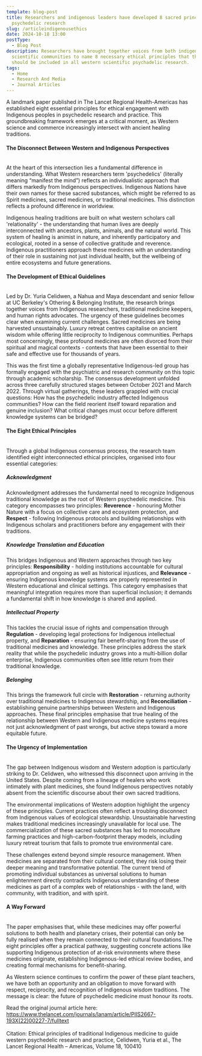 ```yaml
---
template: blog-post
title: Researchers and indigenous leaders have developed 8 sacred principles for
  psychedelic research
slug: /articleindigenousethics
date: 2024-10-18 13:00
postType:
  - Blog Post
description: Researchers have brought together voices from both indigenous and
  scientific communities to name 8 necessary ethical principles that they say
  should be included in all western scientific psychadelic research.
tags:
  - Home
  - Research And Media
  - Journal Articles
---
```

A landmark paper published in The Lancet Regional Health-Americas has established eight essential principles for ethical engagement with Indigenous peoples in psychedelic research and practice. This groundbreaking framework emerges at a critical moment, as Western science and commerce increasingly intersect with ancient healing traditions.

#### The Disconnect Between Western and Indigenous Perspectives

\
At the heart of this intersection lies a fundamental difference in understanding. What Western researchers term 'psychedelics' (literally meaning “manifest the mind”) reflects an individualistic approach that differs markedly from Indigenous perspectives. Indigenous Nations have their own names for these sacred substances, which might be referred to as Spirit medicines, sacred medicines, or traditional medicines. This distinction reflects a profound difference in worldview.

Indigenous healing traditions are built on what western scholars call 'relationality' - the understanding that human lives are deeply interconnected with ancestors, plants, animals, and the natural world. This system of healing is animist in nature, and inherently participatory and ecological, rooted in a sense of collective gratitude and reverence. Indigenous practitioners approach these medicines with an understanding of their role in sustaining not just individual health, but the wellbeing of entire ecosystems and future generations.

#### The Development of Ethical Guidelines

\
Led by Dr. Yuria Celidwen, a Nahua and Maya descendant and senior fellow at UC Berkeley's Othering & Belonging Institute, the research brings together voices from Indigenous researchers, traditional medicine keepers, and human rights advocates. The urgency of these guidelines becomes clear when examining current challenges. Sacred medicines are being harvested unsustainably. Luxury retreat centres capitalise on ancient wisdom while offering little reciprocity to Indigenous communities. Perhaps most concerningly, these profound medicines are often divorced from their spiritual and magical contexts - contexts that have been essential to their safe and effective use for thousands of years.

This was the first time a globally representative Indigenous-led group has formally engaged with the psychiatric and research community on this topic through academic scholarship. The consensus development unfolded across three carefully structured stages between October 2021 and March 2022. Through virtual gatherings, these leaders grappled with crucial questions: How has the psychedelic industry affected Indigenous communities? How can the field reorient itself toward reparation and genuine inclusion? What critical changes must occur before different knowledge systems can be bridged?

#### The Eight Ethical Principles

\
Through a global Indigenous consensus process, the research team identified eight interconnected ethical principles, organised into four essential categories:

##### Acknowledgment

Acknowledgment addresses the fundamental need to recognize Indigenous traditional knowledge as the root of Western psychedelic medicine. This category encompasses two principles: **Reverence** - honouring Mother Nature with a focus on collective care and ecosystem protection, and **Respect** - following Indigenous protocols and building relationships with Indigenous scholars and practitioners before any engagement with their traditions.

##### Knowledge Translation and Education

This bridges Indigenous and Western approaches through two key principles: **Responsibility** - holding institutions accountable for cultural appropriation and ongoing as well as historical injustices, and **Relevance** - ensuring Indigenous knowledge systems are properly represented in Western educational and clinical settings. This category emphasises that meaningful integration requires more than superficial inclusion; it demands a fundamental shift in how knowledge is shared and applied.

##### Intellectual Property

This tackles the crucial issue of rights and compensation through **Regulation** - developing legal protections for Indigenous intellectual property, and **Reparation** - ensuring fair benefit-sharing from the use of traditional medicines and knowledge. These principles address the stark reality that while the psychedelic industry grows into a multi-billion dollar enterprise, Indigenous communities often see little return from their traditional knowledge.

##### Belonging

This brings the framework full circle with **Restoration** - returning authority over traditional medicines to Indigenous stewardship, and **Reconciliation** - establishing genuine partnerships between Western and Indigenous approaches. These final principles emphasise that true healing of the relationship between Western and Indigenous medicine systems requires not just acknowledgment of past wrongs, but active steps toward a more equitable future.

#### The Urgency of Implementation

\
The gap between Indigenous wisdom and Western adoption is particularly striking to Dr. Celidwen, who witnessed this disconnect upon arriving in the United States. Despite coming from a lineage of healers who work intimately with plant medicines, she found Indigenous perspectives notably absent from the scientific discourse about their own sacred traditions.

The environmental implications of Western adoption highlight the urgency of these principles. Current practices often reflect a troubling disconnect from Indigenous values of ecological stewardship. Unsustainable harvesting makes traditional medicines increasingly unavailable for local use. The commercialization of these sacred substances has led to monoculture farming practices and high-carbon-footprint therapy models, including luxury retreat tourism that fails to promote true environmental care.

These challenges extend beyond simple resource management. When medicines are separated from their cultural context, they risk losing their deeper meaning and transformative potential. The current trend of promoting individual substances as universal solutions to human enlightenment directly contradicts Indigenous understanding of these medicines as part of a complex web of relationships - with the land, with community, with tradition, and with spirit.

#### A Way Forward

\
The paper emphasises that, while these medicines may offer powerful solutions to both health and planetary crises, their potential can only be fully realised when they remain connected to their cultural foundations.The eight principles offer a practical pathway, suggesting concrete actions like supporting Indigenous protection of at-risk environments where these medicines originate, establishing Indigenous-led ethical review bodies, and creating formal mechanisms for benefit-sharing.

As Western science continues to confirm the power of these plant teachers, we have both an opportunity and an obligation to move forward with respect, reciprocity, and recognition of Indigenous wisdom traditions. The message is clear: the future of psychedelic medicine must honour its roots.

Read the original journal article here: <https://www.thelancet.com/journals/lanam/article/PIIS2667-193X(22)00227-7/fulltext>\
\
Citation: Ethical principles of traditional Indigenous medicine to guide western psychedelic research and practice, Celidwen, Yuria et al., The Lancet Regional Health – Americas, Volume 18, 100410
